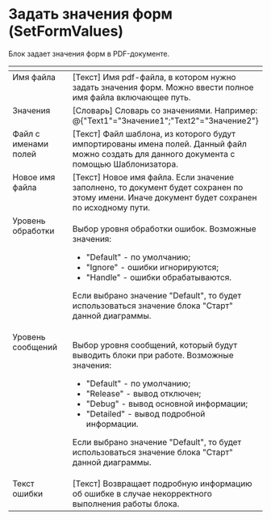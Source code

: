 # Задать значения форм (SetFormValues)

Блок задает значения форм в PDF-документе.

<table data-header-hidden><thead><tr><th width="218" valign="top"></th><th width="352" valign="top"></th></tr></thead><tbody><tr><td valign="top">Имя файла</td><td valign="top">[Текст] Имя pdf-файла, в котором нужно задать значения форм. Можно ввести полное имя файла включающее путь.</td></tr><tr><td valign="top">Значения</td><td valign="top">[Словарь] Словарь со значениями. Например: @{"Text1"="Значение1";"Text2"="Значение2"}</td></tr><tr><td valign="top">Файл с именами полей</td><td valign="top">[Текст] Файл шаблона, из которого будут импортированы имена полей. Данный файл можно создать для данного документа с помощью Шаблонизатора.</td></tr><tr><td valign="top">Новое имя файла</td><td valign="top">[Текст] Новое имя файла. Если значение заполнено, то документ будет сохранен по этому имени. Иначе документ будет сохранен по исходному пути.</td></tr><tr><td valign="top">Уровень обработки</td><td valign="top"><p>Выбор уровня обработки ошибок. Возможные значения: </p><ul><li>"Default" - по умолчанию; </li><li>"Ignore" - ошибки игнорируются; </li><li>"Handle" - ошибки обрабатываются. </li></ul><p>Если выбрано значение "Default", то будет использоваться значение блока "Старт" данной диаграммы.</p></td></tr><tr><td valign="top">Уровень сообщений</td><td valign="top"><p>Выбор уровня сообщений, который будут выводить блоки при работе. Возможные значения: </p><ul><li>"Default" - по умолчанию; </li><li>"Release" - вывод отключен; </li><li>"Debug" - вывод основной информации; </li><li>"Detailed" - вывод подробной информации. </li></ul><p>Если выбрано значение "Default", то будет использоваться значение блока "Старт" данной диаграммы.</p></td></tr><tr><td valign="top">Текст ошибки</td><td valign="top">[Текст] Возвращает подробную информацию об ошибке в случае некорректного выполнения работы блока.</td></tr></tbody></table>
